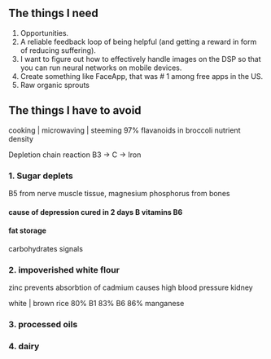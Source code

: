 ## The things I need
1. Opportunities.
2. A reliable feedback loop of being helpful (and getting a reward in form of reducing suffering).
3. I want to figure out how to effectively handle images on the DSP so that you can run neural networks on mobile devices.
4. Create something like FaceApp, that was # 1 among free apps in the US.
5. Raw organic sprouts

## The things I have to avoid
cooking | microwaving | steeming 
97% flavanoids in broccoli
nutrient density

Depletion chain reaction
B3 -> C -> Iron 

### 1. Sugar deplets
B5 from nerve muscle tissue, 
magnesium phosphorus from bones
#### cause of depression cured in 2 days B vitamins B6

#### fat storage
carbohydrates signals

### 2. impoverished white flour
zinc prevents absorbtion of cadmium causes high blood pressure kidney 

white | brown rice 80% B1
83% B6
86% manganese


### 3. processed oils


### 4. dairy

